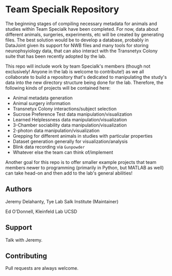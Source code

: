 # Team Specialk Repository

The beginning stages of compiling necessary metadata for animals and studies within Team Specialk have been completed. For now, data about different animals, surgeries, experiments, etc will be created by generating files. The best solution would be to develop a database, probably in DataJoint given its support for NWB files and many tools for storing neurophsyiology data, that can also interact with the Transnetyx Colony suite that has been recently adopted by the lab.

This repo will include work by team Specialk's members (though not exclusively! Anyone in the lab is welcome to contribute!) as we all collaborate to build a repository that's dedicated to manipulating the study's data into the new directory structure being done for the lab. Therefore, the following kinds of projects will be contained here:
- Animal metadata generation
- Animal surgery information
- Transnetyx Colony interactions/subject selection
- Sucrose Preference Test data manipulation/visualization
- Learned Helplessness data manipulation/visualization
- 3-Chamber sociability data manipulation/visualization
- 2-photon data manipulation/visualization
- Grepping for different animals in studies with particular properties
- Dataset generation generally for visualization/analysis
- Blink data recording via `Gunpowder`
- Whatever else the team can think of/implement

Another goal for this repo is to offer smaller example projects that team members newer to programming (primarily in Python, but MATLAB as well) can take head-on and then add to the lab's general abilities! 

## Authors

Jeremy Delahanty, Tye Lab Salk Institute (Maintainer)

Ed O'Donnell, Kleinfeld Lab UCSD

## Support

Talk with Jeremy.

## Contributing

Pull requests are always welcome.
